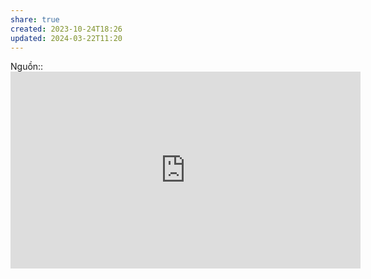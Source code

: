 ```yaml
---
share: true
created: 2023-10-24T18:26
updated: 2024-03-22T11:20
---
```

Nguồn:: <iframe width="560" height="315" src="https://www.youtube.com/embed/BaM1uiCpj_E?t=890" title="YouTube video player" frameborder="0" allow="accelerometer; autoplay; clipboard-write; encrypted-media; gyroscope; picture-in-picture; web-share" referrerpolicy="strict-origin-when-cross-origin" allowfullscreen></iframe>
